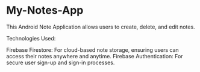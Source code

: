 # My-Notes-App
This Android Note Application allows users to create, delete, and edit notes. 

Technologies Used:

Firebase Firestore: For cloud-based note storage, ensuring users can access their notes anywhere and anytime.
Firebase Authentication: For secure user sign-up and sign-in processes.
